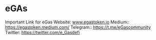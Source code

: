 # eGAs
Important Link for eGas
Website: www.egastoken.io
Medium:: https://egastoken.medium.com/
Telegram:: https://t.me/eGascommunity
Twitter: https://twitter.com/e_Gasdefi
